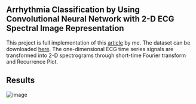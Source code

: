 ## Arrhythmia Classification by Using Convolutional Neural Network with  2-D ECG Spectral Image Representation

This project is full implementation of this [article](https://www.mdpi.com/2072-4292/12/10/1685) by me.
The dataset can be downloaded [here](https://www.kaggle.com/datasets/mondejar/mitbih-database).
The one-dimensional ECG time series signals are transformed into 2-D spectrograms through short-time Fourier transform and Recurrence Plot.

## Results
![image](https://github.com/user-attachments/assets/bb66ef5d-05ff-4584-8a6c-8cf3d10e1c24)


